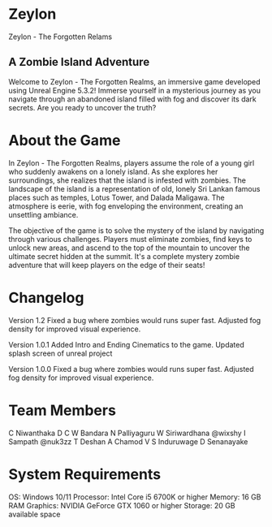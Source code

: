 # Zeylon
Zeylon - The Forgotten Relams

A Zombie Island Adventure
-----------------------------------------------------------------
Welcome to Zeylon - The Forgotten Realms, an immersive game developed using Unreal Engine 5.3.2! Immerse yourself in a mysterious journey as you navigate through an abandoned island filled with fog and discover its dark secrets. Are you ready to uncover the truth?

# About the Game
In Zeylon - The Forgotten Realms, players assume the role of a young girl who suddenly awakens on a lonely island. As she explores her surroundings, she realizes that the island is infested with zombies. The landscape of the island is a representation of old, lonely Sri Lankan famous places such as temples, Lotus Tower, and Dalada Maligawa. The atmosphere is eerie, with fog enveloping the environment, creating an unsettling ambiance.

The objective of the game is to solve the mystery of the island by navigating through various challenges. Players must eliminate zombies, find keys to unlock new areas, and ascend to the top of the mountain to uncover the ultimate secret hidden at the summit. It's a complete mystery zombie adventure that will keep players on the edge of their seats!

# Changelog

Version 1.2
Fixed a bug where zombies would runs super fast.
Adjusted fog density for improved visual experience.

Version 1.0.1
Added Intro and Ending Cinematics to the game.
Updated splash screen of unreal project

Version 1.0.0
Fixed a bug where zombies would runs super fast.
Adjusted fog density for improved visual experience.

# Team Members

C Niwanthaka
D C W Bandara
N Palliyaguru
W Siriwardhana @wixshy
I Sampath @nuk3zz
T Deshan
A Chamod
V S Induruwage
D Senanayake

# System Requirements

OS: Windows 10/11
Processor: Intel Core i5 6700K or higher
Memory: 16 GB RAM
Graphics: NVIDIA GeForce GTX 1060 or higher
Storage: 20 GB available space
